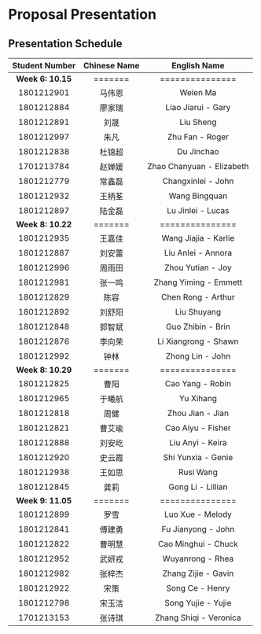 # Proposal Presentation

## Presentation Schedule
Student Number | Chinese Name | English Name
:---:|:---:|:---:
**Week 6: 10.15** | ======= | ===============
1801212901 | 马伟恩 | Weien Ma
1801212884 | 廖家瑞 | Liao Jiarui - Gary
1801212891 | 刘晟 | Liu Sheng
1801212997 | 朱凡 | Zhu Fan - Roger
1801212838 | 杜锦超 | Du Jinchao
1701213784 | 赵婵媛 | Zhao Chanyuan - Elizabeth
1801212779 | 常鑫磊 | Changxinlei - John
1801212932 | 王柄荃 | Wang Bingquan
1801212897 | 陆金磊 | Lu Jinlei - Lucas
**Week 8: 10.22** | ======= | ===============
1801212935 | 王嘉佳 | Wang Jiajia - Karlie
1801212887 | 刘安蕾 | Liu Anlei - Annora
1801212996 | 周雨田 | Zhou Yutian - Joy
1801212981 | 张一鸣 | Zhang Yiming - Emmett
1801212829 | 陈容 | Chen Rong - Arthur
1801212892 | 刘舒阳 | Liu Shuyang
1801212848 | 郭智斌 | Guo Zhibin - Brin
1801212876 | 李向荣 | Li Xiangrong  - Shawn
1801212992 | 钟林 | Zhong Lin - John
**Week 8: 10.29** | ======= | ===============
1801212825 | 曹阳 | Cao Yang - Robin
1801212965 | 于曦航 | Yu Xihang
1801212818 | 周健 | Zhou Jian - Jian
1801212821 | 曹艾瑜 | Cao Aiyu - Fisher
1801212888 | 刘安屹 | Liu Anyi - Keira
1801212920 | 史云霞 | Shi Yunxia - Genie
1801212938 | 王如思 | Rusi Wang
1801212845 | 龚莉 | Gong Li - Lillian
**Week 9: 11.05** | ======= | ===============
1801212899 | 罗雪 | Luo Xue - Melody
1801212841 | 傅建勇 | Fu Jianyong - John
1801212822 | 曹明慧 | Cao Minghui - Chuck
1801212952 | 武妍戎 | Wuyanrong - Rhea
1801212982 | 张梓杰 | Zhang Zijie - Gavin
1801212922 | 宋策 | Song Ce - Henry
1801212798 | 宋玉洁 | Song Yujie - Yujie
1701213153 | 张诗琪 | Zhang Shiqi - Veronica
